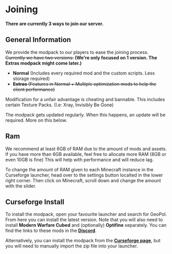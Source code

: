 # Joining

**There are currently 3 ways to join our server.**

## General Information

We provide the modpack to our players to ease the joining process. ~~Currently we have two versions:~~ 
**(We're only focused on 1 version. The Extras modpack might come later.)**
- **Normal** (Includes every required mod and the custom scripts. Less storage required)
- ~~**Extras** (Features in Normal + Multiple optimization mods to help the client performance)~~

Modification for a unfair advantage is cheating and bannable. This includes certain Texture Packs. (I.e: Xray, Invisibly Be Gone)   

The modpack gets updated regularly. When this happens, an update will be required. More on this below.

## Ram

We recommend at least 6GB of RAM due to the amount of mods and assets. If you have more than 6GB available, feel free to allocate more RAM (8GB or even 10GB is fine) This will help with performance and will reduce lag.

To change the amount of RAM given to each Minecraft instance in the Curseforge launcher, head over to the settings button localted in the lower right corner. Then click on Minecraft, scroll down and change the amount with the slider.

## Curseforge Install

To install the modpack, open your favourite launcher and search for GeoPol. From here you can install the latest version. Note that you will also need to install **Modern Warfare Cubed** and (optionally) **Optifine** separately. You can find the links to these mods in the [**Discord**](https://discord.geopolmc.org).

Alternatively, you can install the modpack from the [**Curseforge page**](https://www.curseforge.com/minecraft/modpacks/geopol), but you will need to manually import the zip file into your launcher.
